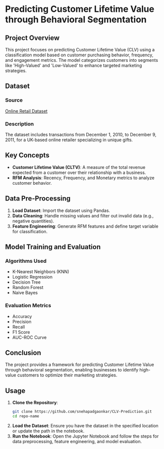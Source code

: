 # Predicting Customer Lifetime Value through Behavioral Segmentation

## Project Overview

This project focuses on predicting Customer Lifetime Value (CLV) using a classification model based on customer purchasing behavior, frequency, and engagement metrics. The model categorizes customers into segments like 'High-Valued' and 'Low-Valued' to enhance targeted marketing strategies.

## Dataset

### Source
[Online Retail Dataset](https://archive.ics.uci.edu/dataset/352/online+retail)

### Description
The dataset includes transactions from December 1, 2010, to December 9, 2011, for a UK-based online retailer specializing in unique gifts.

## Key Concepts

- **Customer Lifetime Value (CLTV)**: A measure of the total revenue expected from a customer over their relationship with a business.
- **RFM Analysis**: Recency, Frequency, and Monetary metrics to analyze customer behavior.

## Data Pre-Processing

1. **Load Dataset**: Import the dataset using Pandas.
2. **Data Cleaning**: Handle missing values and filter out invalid data (e.g., negative quantities).
3. **Feature Engineering**: Generate RFM features and define target variable for classification.

## Model Training and Evaluation

### Algorithms Used
- K-Nearest Neighbors (KNN)
- Logistic Regression
- Decision Tree
- Random Forest
- Naive Bayes

### Evaluation Metrics
- Accuracy
- Precision
- Recall
- F1 Score
- AUC-ROC Curve

## Conclusion

The project provides a framework for predicting Customer Lifetime Value through behavioral segmentation, enabling businesses to identify high-value customers to optimize their marketing strategies.

## Usage

1. **Clone the Repository**:
   ```bash
   git clone https://github.com/snehapadgaonkar/CLV-Prediction.git
   cd repo-name
2. **Load the Dataset**: 
   Ensure you have the dataset in the specified location or update the path in the notebook.
3. **Run the Notebook**: 
   Open the Jupyter Notebook and follow the steps for data preprocessing, feature engineering, and model evaluation.

